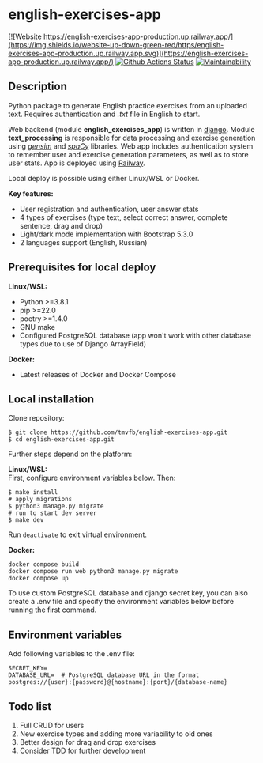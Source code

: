 # english-exercises-app

[![Website https://english-exercises-app-production.up.railway.app/](https://img.shields.io/website-up-down-green-red/https/english-exercises-app-production.up.railway.app.svg)](https://english-exercises-app-production.up.railway.app/)
[![Github Actions Status](https://github.com/tmvfb/english-exercises-app/workflows/Python%20CI/badge.svg)](https://github.com/tmvfb/english-exercises-app/actions)
[![Maintainability](https://api.codeclimate.com/v1/badges/620bb3a35893a3f0e87e/maintainability)](https://codeclimate.com/github/tmvfb/english-exercises-app/maintainability)

## Description
Python package to generate English practice exercises from an uploaded text. Requires authentication and *.txt* file in English to start.
  
Web backend (module **english_exercises_app**) is written in [django](https://github.com/django/django). Module **text_processing** is responsible for data processing and exercise generation using [*gensim*](https://github.com/RaRe-Technologies/gensim) and [*spaCy*](https://github.com/explosion/spaCy) libraries. Web app includes authentication system to remember user and exercise generation parameters, as well as to store user stats. App is deployed using [Railway](https://railway.app/).
  
Local deploy is possible using either Linux/WSL or Docker.
  
**Key features:**
* User registration and authentication, user answer stats
* 4 types of exercises (type text, select correct answer, complete sentence, drag and drop)
* Light/dark mode implementation with Bootstrap 5.3.0
* 2 languages support (English, Russian)

## Prerequisites for local deploy
**Linux/WSL:**  
* Python >=3.8.1
* pip >=22.0
* poetry >=1.4.0
* GNU make
* Configured PostgreSQL database (app won't work with other database types due to use of Django ArrayField)
  
**Docker:**  
* Latest releases of Docker and Docker Compose

## Local installation
Clone repository:
```
$ git clone https://github.com/tmvfb/english-exercises-app.git
$ cd english-exercises-app.git 
```
Further steps depend on the platform:
   
**Linux/WSL:**  
First, configure environment variables below. Then:
```
$ make install
# apply migrations
$ python3 manage.py migrate
# run to start dev server
$ make dev
```
Run `deactivate` to exit virtual environment.
  
**Docker:**  
```
docker compose build
docker compose run web python3 manage.py migrate
docker compose up
```
To use custom PostgreSQL database and django secret key, you can also create a .env file and specify the environment variables below before running the first command.  

## Environment variables
Add following variables to the .env file:
```
SECRET_KEY=
DATABASE_URL=  # PostgreSQL database URL in the format postgres://{user}:{password}@{hostname}:{port}/{database-name}
```

## Todo list
1. Full CRUD for users
2. New exercise types and adding more variability to old ones 
3. Better design for drag and drop exercises 
4. Consider TDD for further development
